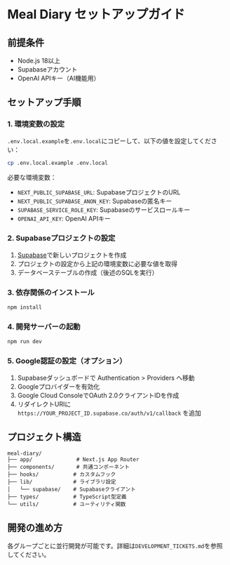 # Meal Diary セットアップガイド

## 前提条件
- Node.js 18以上
- Supabaseアカウント
- OpenAI APIキー（AI機能用）

## セットアップ手順

### 1. 環境変数の設定
`.env.local.example`を`.env.local`にコピーして、以下の値を設定してください：

```bash
cp .env.local.example .env.local
```

必要な環境変数：
- `NEXT_PUBLIC_SUPABASE_URL`: SupabaseプロジェクトのURL
- `NEXT_PUBLIC_SUPABASE_ANON_KEY`: Supabaseの匿名キー
- `SUPABASE_SERVICE_ROLE_KEY`: Supabaseのサービスロールキー
- `OPENAI_API_KEY`: OpenAI APIキー

### 2. Supabaseプロジェクトの設定

1. [Supabase](https://supabase.com)で新しいプロジェクトを作成
2. プロジェクトの設定から上記の環境変数に必要な値を取得
3. データベーステーブルの作成（後述のSQLを実行）

### 3. 依存関係のインストール

```bash
npm install
```

### 4. 開発サーバーの起動

```bash
npm run dev
```

### 5. Google認証の設定（オプション）

1. Supabaseダッシュボードで Authentication > Providers へ移動
2. Googleプロバイダーを有効化
3. Google Cloud ConsoleでOAuth 2.0クライアントIDを作成
4. リダイレクトURIに `https://YOUR_PROJECT_ID.supabase.co/auth/v1/callback` を追加

## プロジェクト構造

```
meal-diary/
├── app/              # Next.js App Router
├── components/       # 共通コンポーネント
├── hooks/           # カスタムフック
├── lib/             # ライブラリ設定
│   └── supabase/    # Supabaseクライアント
├── types/           # TypeScript型定義
└── utils/           # ユーティリティ関数
```

## 開発の進め方

各グループごとに並行開発が可能です。詳細は`DEVELOPMENT_TICKETS.md`を参照してください。